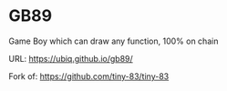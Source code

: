 # GB89

Game Boy which can draw any function, 100% on chain

URL: https://ubiq.github.io/gb89/

Fork of: https://github.com/tiny-83/tiny-83

